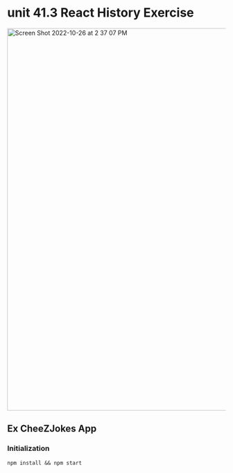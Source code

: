 # unit 41.3 React History Exercise
<img width="882" alt="Screen Shot 2022-10-26 at 2 37 07 PM" src="https://user-images.githubusercontent.com/75818489/198108685-e2b9fdcf-dffe-46fd-bddf-b7c32802b06b.png">

## Ex CheeZJokes App

### Initialization

```
npm install && npm start
```
